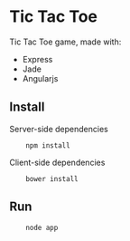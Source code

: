 Tic Tac Toe
=========

Tic Tac Toe game, made with:
- Express
- Jade
- Angularjs

## Install

Server-side dependencies

```
	npm install
```

Client-side dependencies

```
	bower install
```

## Run

```
	node app
```